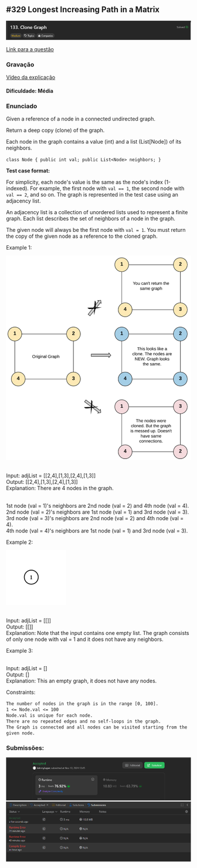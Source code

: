 ## #329 Longest Increasing Path in a Matrix

![Clone Graph](imagens/titulo.png)

[Link para a questão](https://leetcode.com/problems/clone-graph/description/)

### Gravação
[Vídeo da explicação](hhttps://youtu.be/SnqQ1pZYjXM?feature=shared)


#### Dificuldade: Média

### Enunciado

Given a reference of a node in a connected undirected graph.

Return a deep copy (clone) of the graph.

Each node in the graph contains a value (int) and a list (List[Node]) of its neighbors.

`class Node {
    public int val;
    public List<Node> neighbors;
}`

<strong>Test case format:</strong>

For simplicity, each node's value is the same as the node's index (1-indexed). For example, the first node with `val == 1`, the second node with `val == 2`, and so on. The graph is represented in the test case using an adjacency list.

An adjacency list is a collection of unordered lists used to represent a finite graph. Each list describes the set of neighbors of a node in the graph.

The given node will always be the first node with `val = 1`. You must return the copy of the given node as a reference to the cloned graph.

Example 1:

![alt text](imagens/image.png)

<br>Input: adjList = [[2,4],[1,3],[2,4],[1,3]]
<br>Output: [[2,4],[1,3],[2,4],[1,3]]
<br>Explanation: There are 4 nodes in the graph.

<br>1st node (val = 1)'s neighbors are 2nd node (val = 2) and 4th node (val = 4).
<br>2nd node (val = 2)'s neighbors are 1st node (val = 1) and 3rd node (val = 3).
<br>3rd node (val = 3)'s neighbors are 2nd node (val = 2) and 4th node (val = 4).
<br>4th node (val = 4)'s neighbors are 1st node (val = 1) and 3rd node (val = 3).

Example 2:

![alt text](imagens/image2.png)

<br>Input: adjList = [[]]
<br>Output: [[]]
<br>Explanation: Note that the input contains one empty list. The graph consists of only one node with val = 1 and it does not have any neighbors.

Example 3:

<br>Input: adjList = []
<br>Output: []
<br>Explanation: This an empty graph, it does not have any nodes.

Constraints:

    The number of nodes in the graph is in the range [0, 100].
    1 <= Node.val <= 100
    Node.val is unique for each node.
    There are no repeated edges and no self-loops in the graph.
    The Graph is connected and all nodes can be visited starting from the given node.




### Submissões: 
![accepted](imagens/accepted.png)
![submissao](imagens/submissao.png)

